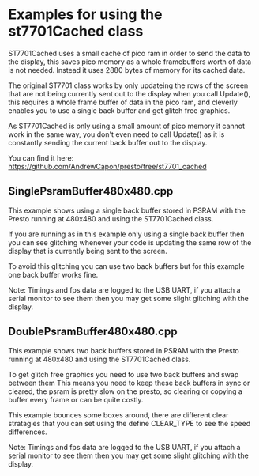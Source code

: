 # Examples for using the st7701Cached class

  ST7701Cached uses a small cache of pico ram in order to send the
  data to the display, this saves pico memory as a whole framebuffers
  worth of data is not needed. Instead it uses 2880 bytes of memory
  for its cached data.

  The original ST7701 class works by only updateing the rows of the screen 
  that are not being currently sent out to the display when you call Update(), 
  this requires a whole frame buffer of data in the pico ram, and cleverly 
  enables you to use a single back buffer and get glitch free graphics.

  As ST7701Cached is only using a small amount of pico memory it cannot
  work in the same way, you don't even need to call Update() as it is constantly
  sending the current back buffer out to the display.

  You can find it here: https://github.com/AndrewCapon/presto/tree/st7701_cached

## SinglePsramBuffer480x480.cpp

  This example shows using a single back buffer stored in PSRAM with
  the Presto running at 480x480 and using the ST7701Cached class.

  If you are running as in this example only using a single back buffer
  then you can see glitching whenever your code is updating the same row of the 
  display that is currently being sent to the screen.

  To avoid this glitching you can use two back buffers but for this example
  one back buffer works fine.

  Note: Timings and fps data are logged to the USB UART, if you attach a 
        serial monitor to see them then you may get some slight glitching
        with the display.

## DoublePsramBuffer480x480.cpp

  This example shows two back buffers stored in PSRAM with
  the Presto running at 480x480 and using the ST7701Cached class.

  To get glitch free graphics you need to use two back buffers and swap between them
  This means you need to keep these back buffers in sync or cleared, the psram is pretty
  slow on the presto, so clearing or copying a buffer every frame or can be quite costly.

  This example bounces some boxes around, there are different clear stratagies that
  you can set using the define CLEAR_TYPE to see the speed differences.

  Note: Timings and fps data are logged to the USB UART, if you attach a 
        serial monitor to see them then you may get some slight glitching
        with the display.
